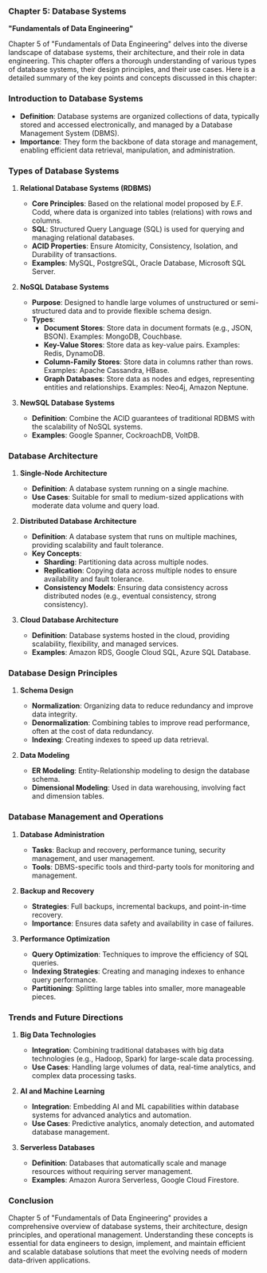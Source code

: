 ### Chapter 5: Database Systems
**"Fundamentals of Data Engineering"**

Chapter 5 of "Fundamentals of Data Engineering" delves into the diverse landscape of database systems, their architecture, and their role in data engineering. This chapter offers a thorough understanding of various types of database systems, their design principles, and their use cases. Here is a detailed summary of the key points and concepts discussed in this chapter:

### **Introduction to Database Systems**
- **Definition**: Database systems are organized collections of data, typically stored and accessed electronically, and managed by a Database Management System (DBMS).
- **Importance**: They form the backbone of data storage and management, enabling efficient data retrieval, manipulation, and administration.

### **Types of Database Systems**
1. **Relational Database Systems (RDBMS)**
   - **Core Principles**: Based on the relational model proposed by E.F. Codd, where data is organized into tables (relations) with rows and columns.
   - **SQL**: Structured Query Language (SQL) is used for querying and managing relational databases.
   - **ACID Properties**: Ensure Atomicity, Consistency, Isolation, and Durability of transactions.
   - **Examples**: MySQL, PostgreSQL, Oracle Database, Microsoft SQL Server.

2. **NoSQL Database Systems**
   - **Purpose**: Designed to handle large volumes of unstructured or semi-structured data and to provide flexible schema design.
   - **Types**:
     - **Document Stores**: Store data in document formats (e.g., JSON, BSON). Examples: MongoDB, Couchbase.
     - **Key-Value Stores**: Store data as key-value pairs. Examples: Redis, DynamoDB.
     - **Column-Family Stores**: Store data in columns rather than rows. Examples: Apache Cassandra, HBase.
     - **Graph Databases**: Store data as nodes and edges, representing entities and relationships. Examples: Neo4j, Amazon Neptune.

3. **NewSQL Database Systems**
   - **Definition**: Combine the ACID guarantees of traditional RDBMS with the scalability of NoSQL systems.
   - **Examples**: Google Spanner, CockroachDB, VoltDB.

### **Database Architecture**
1. **Single-Node Architecture**
   - **Definition**: A database system running on a single machine.
   - **Use Cases**: Suitable for small to medium-sized applications with moderate data volume and query load.

2. **Distributed Database Architecture**
   - **Definition**: A database system that runs on multiple machines, providing scalability and fault tolerance.
   - **Key Concepts**:
     - **Sharding**: Partitioning data across multiple nodes.
     - **Replication**: Copying data across multiple nodes to ensure availability and fault tolerance.
     - **Consistency Models**: Ensuring data consistency across distributed nodes (e.g., eventual consistency, strong consistency).

3. **Cloud Database Architecture**
   - **Definition**: Database systems hosted in the cloud, providing scalability, flexibility, and managed services.
   - **Examples**: Amazon RDS, Google Cloud SQL, Azure SQL Database.

### **Database Design Principles**
1. **Schema Design**
   - **Normalization**: Organizing data to reduce redundancy and improve data integrity.
   - **Denormalization**: Combining tables to improve read performance, often at the cost of data redundancy.
   - **Indexing**: Creating indexes to speed up data retrieval.

2. **Data Modeling**
   - **ER Modeling**: Entity-Relationship modeling to design the database schema.
   - **Dimensional Modeling**: Used in data warehousing, involving fact and dimension tables.

### **Database Management and Operations**
1. **Database Administration**
   - **Tasks**: Backup and recovery, performance tuning, security management, and user management.
   - **Tools**: DBMS-specific tools and third-party tools for monitoring and management.

2. **Backup and Recovery**
   - **Strategies**: Full backups, incremental backups, and point-in-time recovery.
   - **Importance**: Ensures data safety and availability in case of failures.

3. **Performance Optimization**
   - **Query Optimization**: Techniques to improve the efficiency of SQL queries.
   - **Indexing Strategies**: Creating and managing indexes to enhance query performance.
   - **Partitioning**: Splitting large tables into smaller, more manageable pieces.

### **Trends and Future Directions**
1. **Big Data Technologies**
   - **Integration**: Combining traditional databases with big data technologies (e.g., Hadoop, Spark) for large-scale data processing.
   - **Use Cases**: Handling large volumes of data, real-time analytics, and complex data processing tasks.

2. **AI and Machine Learning**
   - **Integration**: Embedding AI and ML capabilities within database systems for advanced analytics and automation.
   - **Use Cases**: Predictive analytics, anomaly detection, and automated database management.

3. **Serverless Databases**
   - **Definition**: Databases that automatically scale and manage resources without requiring server management.
   - **Examples**: Amazon Aurora Serverless, Google Cloud Firestore.

### **Conclusion**
Chapter 5 of "Fundamentals of Data Engineering" provides a comprehensive overview of database systems, their architecture, design principles, and operational management. Understanding these concepts is essential for data engineers to design, implement, and maintain efficient and scalable database solutions that meet the evolving needs of modern data-driven applications.